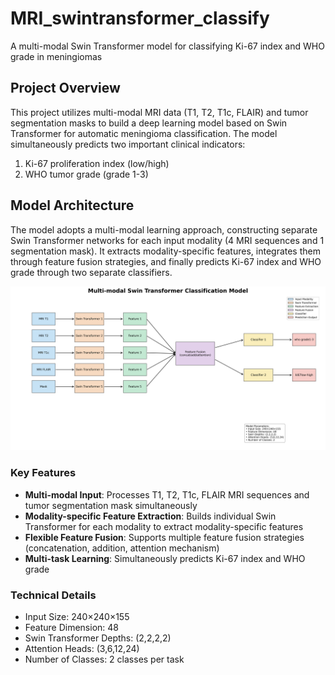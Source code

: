 # MRI_swintransformer_classify
A multi-modal Swin Transformer model for classifying Ki-67 index and WHO grade in meningiomas

## Project Overview

This project utilizes multi-modal MRI data (T1, T2, T1c, FLAIR) and tumor segmentation masks to build a deep learning model based on Swin Transformer for automatic meningioma classification. The model simultaneously predicts two important clinical indicators:
1. Ki-67 proliferation index (low/high)
2. WHO tumor grade (grade 1-3)

## Model Architecture

The model adopts a multi-modal learning approach, constructing separate Swin Transformer networks for each input modality (4 MRI sequences and 1 segmentation mask). It extracts modality-specific features, integrates them through feature fusion strategies, and finally predicts Ki-67 index and WHO grade through two separate classifiers.

![Multi-modal Swin Transformer Classification Model Structure](model.png)

### Key Features

- **Multi-modal Input**: Processes T1, T2, T1c, FLAIR MRI sequences and tumor segmentation mask simultaneously
- **Modality-specific Feature Extraction**: Builds individual Swin Transformer for each modality to extract modality-specific features
- **Flexible Feature Fusion**: Supports multiple feature fusion strategies (concatenation, addition, attention mechanism)
- **Multi-task Learning**: Simultaneously predicts Ki-67 index and WHO grade

### Technical Details

- Input Size: 240×240×155
- Feature Dimension: 48
- Swin Transformer Depths: (2,2,2,2)
- Attention Heads: (3,6,12,24)
- Number of Classes: 2 classes per task
